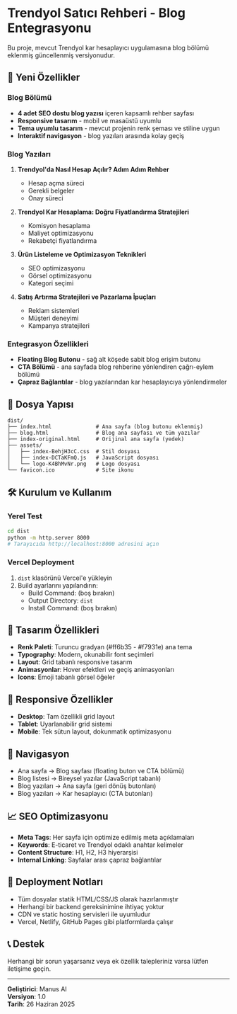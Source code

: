 # Trendyol Satıcı Rehberi - Blog Entegrasyonu

Bu proje, mevcut Trendyol kar hesaplayıcı uygulamasına blog bölümü eklenmiş güncellenmiş versiyonudur.

## 🚀 Yeni Özellikler

### Blog Bölümü
- **4 adet SEO dostu blog yazısı** içeren kapsamlı rehber sayfası
- **Responsive tasarım** - mobil ve masaüstü uyumlu
- **Tema uyumlu tasarım** - mevcut projenin renk şeması ve stiline uygun
- **Interaktif navigasyon** - blog yazıları arasında kolay geçiş

### Blog Yazıları
1. **Trendyol'da Nasıl Hesap Açılır? Adım Adım Rehber**
   - Hesap açma süreci
   - Gerekli belgeler
   - Onay süreci

2. **Trendyol Kar Hesaplama: Doğru Fiyatlandırma Stratejileri**
   - Komisyon hesaplama
   - Maliyet optimizasyonu
   - Rekabetçi fiyatlandırma

3. **Ürün Listeleme ve Optimizasyon Teknikleri**
   - SEO optimizasyonu
   - Görsel optimizasyonu
   - Kategori seçimi

4. **Satış Artırma Stratejileri ve Pazarlama İpuçları**
   - Reklam sistemleri
   - Müşteri deneyimi
   - Kampanya stratejileri

### Entegrasyon Özellikleri
- **Floating Blog Butonu** - sağ alt köşede sabit blog erişim butonu
- **CTA Bölümü** - ana sayfada blog rehberine yönlendiren çağrı-eylem bölümü
- **Çapraz Bağlantılar** - blog yazılarından kar hesaplayıcıya yönlendirmeler

## 📁 Dosya Yapısı

```
dist/
├── index.html              # Ana sayfa (blog butonu eklenmiş)
├── blog.html               # Blog ana sayfası ve tüm yazılar
├── index-original.html     # Orijinal ana sayfa (yedek)
├── assets/
│   ├── index-BehjH3cC.css  # Stil dosyası
│   ├── index-DCTaKFmQ.js   # JavaScript dosyası
│   └── logo-K4BhMvNr.png   # Logo dosyası
└── favicon.ico             # Site ikonu
```

## 🛠️ Kurulum ve Kullanım

### Yerel Test
```bash
cd dist
python -m http.server 8000
# Tarayıcıda http://localhost:8000 adresini açın
```

### Vercel Deployment
1. `dist` klasörünü Vercel'e yükleyin
2. Build ayarlarını yapılandırın:
   - Build Command: (boş bırakın)
   - Output Directory: `dist`
   - Install Command: (boş bırakın)

## 🎨 Tasarım Özellikleri

- **Renk Paleti**: Turuncu gradyan (#ff6b35 - #f7931e) ana tema
- **Typography**: Modern, okunabilir font seçimleri
- **Layout**: Grid tabanlı responsive tasarım
- **Animasyonlar**: Hover efektleri ve geçiş animasyonları
- **Icons**: Emoji tabanlı görsel öğeler

## 📱 Responsive Özellikler

- **Desktop**: Tam özellikli grid layout
- **Tablet**: Uyarlanabilir grid sistemi
- **Mobile**: Tek sütun layout, dokunmatik optimizasyonu

## 🔗 Navigasyon

- Ana sayfa → Blog sayfası (floating buton ve CTA bölümü)
- Blog listesi → Bireysel yazılar (JavaScript tabanlı)
- Blog yazıları → Ana sayfa (geri dönüş butonları)
- Blog yazıları → Kar hesaplayıcı (CTA butonları)

## 📈 SEO Optimizasyonu

- **Meta Tags**: Her sayfa için optimize edilmiş meta açıklamaları
- **Keywords**: E-ticaret ve Trendyol odaklı anahtar kelimeler
- **Content Structure**: H1, H2, H3 hiyerarşisi
- **Internal Linking**: Sayfalar arası çapraz bağlantılar

## 🚀 Deployment Notları

- Tüm dosyalar statik HTML/CSS/JS olarak hazırlanmıştır
- Herhangi bir backend gereksinimine ihtiyaç yoktur
- CDN ve static hosting servisleri ile uyumludur
- Vercel, Netlify, GitHub Pages gibi platformlarda çalışır

## 📞 Destek

Herhangi bir sorun yaşarsanız veya ek özellik talepleriniz varsa lütfen iletişime geçin.

---

**Geliştirici**: Manus AI  
**Versiyon**: 1.0  
**Tarih**: 26 Haziran 2025

